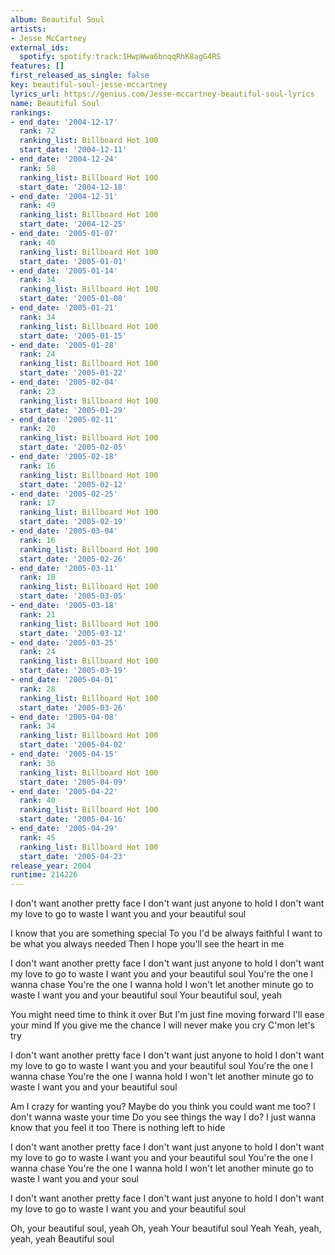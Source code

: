 ```yaml
---
album: Beautiful Soul
artists:
- Jesse McCartney
external_ids:
  spotify: spotify:track:1HwpWwa6bnqqRhK8agG4RS
features: []
first_released_as_single: false
key: beautiful-soul-jesse-mccartney
lyrics_url: https://genius.com/Jesse-mccartney-beautiful-soul-lyrics
name: Beautiful Soul
rankings:
- end_date: '2004-12-17'
  rank: 72
  ranking_list: Billboard Hot 100
  start_date: '2004-12-11'
- end_date: '2004-12-24'
  rank: 58
  ranking_list: Billboard Hot 100
  start_date: '2004-12-18'
- end_date: '2004-12-31'
  rank: 49
  ranking_list: Billboard Hot 100
  start_date: '2004-12-25'
- end_date: '2005-01-07'
  rank: 40
  ranking_list: Billboard Hot 100
  start_date: '2005-01-01'
- end_date: '2005-01-14'
  rank: 34
  ranking_list: Billboard Hot 100
  start_date: '2005-01-08'
- end_date: '2005-01-21'
  rank: 34
  ranking_list: Billboard Hot 100
  start_date: '2005-01-15'
- end_date: '2005-01-28'
  rank: 24
  ranking_list: Billboard Hot 100
  start_date: '2005-01-22'
- end_date: '2005-02-04'
  rank: 23
  ranking_list: Billboard Hot 100
  start_date: '2005-01-29'
- end_date: '2005-02-11'
  rank: 20
  ranking_list: Billboard Hot 100
  start_date: '2005-02-05'
- end_date: '2005-02-18'
  rank: 16
  ranking_list: Billboard Hot 100
  start_date: '2005-02-12'
- end_date: '2005-02-25'
  rank: 17
  ranking_list: Billboard Hot 100
  start_date: '2005-02-19'
- end_date: '2005-03-04'
  rank: 16
  ranking_list: Billboard Hot 100
  start_date: '2005-02-26'
- end_date: '2005-03-11'
  rank: 18
  ranking_list: Billboard Hot 100
  start_date: '2005-03-05'
- end_date: '2005-03-18'
  rank: 21
  ranking_list: Billboard Hot 100
  start_date: '2005-03-12'
- end_date: '2005-03-25'
  rank: 24
  ranking_list: Billboard Hot 100
  start_date: '2005-03-19'
- end_date: '2005-04-01'
  rank: 28
  ranking_list: Billboard Hot 100
  start_date: '2005-03-26'
- end_date: '2005-04-08'
  rank: 34
  ranking_list: Billboard Hot 100
  start_date: '2005-04-02'
- end_date: '2005-04-15'
  rank: 36
  ranking_list: Billboard Hot 100
  start_date: '2005-04-09'
- end_date: '2005-04-22'
  rank: 40
  ranking_list: Billboard Hot 100
  start_date: '2005-04-16'
- end_date: '2005-04-29'
  rank: 45
  ranking_list: Billboard Hot 100
  start_date: '2005-04-23'
release_year: 2004
runtime: 214226
---
```

I don't want another pretty face
I don't want just anyone to hold
I don't want my love to go to waste
I want you and your beautiful soul


I know that you are something special
To you I'd be always faithful
I want to be what you always needed
Then I hope you'll see the heart in me


I don't want another pretty face
I don't want just anyone to hold
I don't want my love to go to waste
I want you and your beautiful soul
You're the one I wanna chase
You're the one I wanna hold
I won't let another minute go to waste
I want you and your beautiful soul
Your beautiful soul, yeah


You might need time to think it over
But I'm just fine moving forward
I'll ease your mind
If you give me the chance
I will never make you cry
C'mon let's try


I don't want another pretty face
I don't want just anyone to hold
I don't want my love to go to waste
I want you and your beautiful soul
You're the one I wanna chase
You're the one I wanna hold
I won't let another minute go to waste
I want you and your beautiful soul


Am I crazy for wanting you?
Maybe do you think you could want me too?
I don't wanna waste your time
Do you see things the way I do?
I just wanna know that you feel it too
There is nothing left to hide


I don't want another pretty face
I don't want just anyone to hold
I don't want my love to go to waste
I want you and your beautiful soul
You're the one I wanna chase
You're the one I wanna hold
I won't let another minute go to waste
I want you and your soul


I don't want another pretty face
I don't want just anyone to hold
I don't want my love to go to waste
I want you and your beautiful soul


Oh, your beautiful soul, yeah
Oh, yeah
Your beautiful soul
Yeah
Yeah, yeah, yeah, yeah
Beautiful soul
